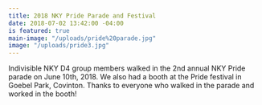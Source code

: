 ```yaml
---
title: 2018 NKY Pride Parade and Festival
date: 2018-07-02 13:42:00 -04:00
is featured: true
main-image: "/uploads/pride%20parade.jpg"
image: "/uploads/pride3.jpg"
---
```


Indivisible NKY D4 group members walked in the 2nd annual NKY Pride parade on June 10th, 2018.  We also had a booth at the Pride festival in Goebel Park, Covinton.  Thanks to everyone who walked in the parade and worked in the booth!